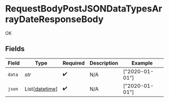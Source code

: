 # RequestBodyPostJSONDataTypesArrayDateResponseBody

OK


## Fields

| Field                                                                              | Type                                                                               | Required                                                                           | Description                                                                        | Example                                                                            |
| ---------------------------------------------------------------------------------- | ---------------------------------------------------------------------------------- | ---------------------------------------------------------------------------------- | ---------------------------------------------------------------------------------- | ---------------------------------------------------------------------------------- |
| `data`                                                                             | *str*                                                                              | :heavy_check_mark:                                                                 | N/A                                                                                | ["2020-01-01"]                                                                     |
| `json`                                                                             | List[[datetime](https://docs.python.org/3/library/datetime.html#datetime-objects)] | :heavy_check_mark:                                                                 | N/A                                                                                | ["2020-01-01"]                                                                     |